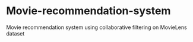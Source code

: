 # Movie-recommendation-system
Movie recommendation system using collaborative filtering on MovieLens dataset
